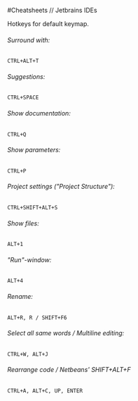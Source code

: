 #Cheatsheets // Jetbrains IDEs

Hotkeys for default keymap.

###### Surround with:

    CTRL+ALT+T
    
###### Suggestions:

    CTRL+SPACE

###### Show documentation:

    CTRL+Q

###### Show parameters:

    CTRL+P

###### Project settings ("Project Structure"):

    CTRL+SHIFT+ALT+S

###### Show files:

    ALT+1
    
###### "Run"-window:

    ALT+4
    
###### Rename:

    ALT+R, R / SHIFT+F6

###### Select all same words / Multiline editing: 

    CTRL+W, ALT+J

###### Rearrange code / Netbeans' SHIFT+ALT+F  

    CTRL+A, ALT+C, UP, ENTER
